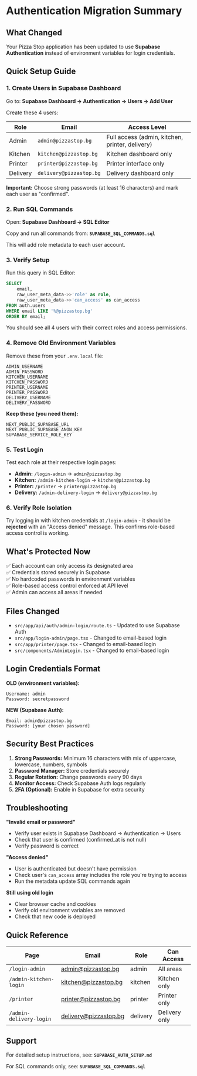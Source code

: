 # Authentication Migration Summary

## What Changed

Your Pizza Stop application has been updated to use **Supabase Authentication** instead of environment variables for login credentials.

## Quick Setup Guide

### 1. Create Users in Supabase Dashboard

Go to: **Supabase Dashboard → Authentication → Users → Add User**

Create these 4 users:

| Role | Email | Access Level |
|------|-------|--------------|
| Admin | `admin@pizzastop.bg` | Full access (admin, kitchen, printer, delivery) |
| Kitchen | `kitchen@pizzastop.bg` | Kitchen dashboard only |
| Printer | `printer@pizzastop.bg` | Printer interface only |
| Delivery | `delivery@pizzastop.bg` | Delivery dashboard only |

**Important:** Choose strong passwords (at least 16 characters) and mark each user as "confirmed".

### 2. Run SQL Commands

Open: **Supabase Dashboard → SQL Editor**

Copy and run all commands from: **`SUPABASE_SQL_COMMANDS.sql`**

This will add role metadata to each user account.

### 3. Verify Setup

Run this query in SQL Editor:

```sql
SELECT 
    email,
    raw_user_meta_data->>'role' as role,
    raw_user_meta_data->>'can_access' as can_access
FROM auth.users
WHERE email LIKE '%@pizzastop.bg'
ORDER BY email;
```

You should see all 4 users with their correct roles and access permissions.

### 4. Remove Old Environment Variables

Remove these from your `.env.local` file:

```
ADMIN_USERNAME
ADMIN_PASSWORD
KITCHEN_USERNAME
KITCHEN_PASSWORD
PRINTER_USERNAME
PRINTER_PASSWORD
DELIVERY_USERNAME
DELIVERY_PASSWORD
```

**Keep these (you need them):**

```
NEXT_PUBLIC_SUPABASE_URL
NEXT_PUBLIC_SUPABASE_ANON_KEY
SUPABASE_SERVICE_ROLE_KEY
```

### 5. Test Login

Test each role at their respective login pages:

- **Admin:** `/login-admin` → `admin@pizzastop.bg`
- **Kitchen:** `/admin-kitchen-login` → `kitchen@pizzastop.bg`
- **Printer:** `/printer` → `printer@pizzastop.bg`
- **Delivery:** `/admin-delivery-login` → `delivery@pizzastop.bg`

### 6. Verify Role Isolation

Try logging in with kitchen credentials at `/login-admin` - it should be **rejected** with an "Access denied" message. This confirms role-based access control is working.

## What's Protected Now

✅ Each account can only access its designated area  
✅ Credentials stored securely in Supabase  
✅ No hardcoded passwords in environment variables  
✅ Role-based access control enforced at API level  
✅ Admin can access all areas if needed  

## Files Changed

- `src/app/api/auth/admin-login/route.ts` - Updated to use Supabase Auth
- `src/app/login-admin/page.tsx` - Changed to email-based login
- `src/app/printer/page.tsx` - Changed to email-based login
- `src/components/AdminLogin.tsx` - Changed to email-based login

## Login Credentials Format

**OLD (environment variables):**
```
Username: admin
Password: secretpassword
```

**NEW (Supabase Auth):**
```
Email: admin@pizzastop.bg
Password: [your chosen password]
```

## Security Best Practices

1. **Strong Passwords:** Minimum 16 characters with mix of uppercase, lowercase, numbers, symbols
2. **Password Manager:** Store credentials securely
3. **Regular Rotation:** Change passwords every 90 days
4. **Monitor Access:** Check Supabase Auth logs regularly
5. **2FA (Optional):** Enable in Supabase for extra security

## Troubleshooting

**"Invalid email or password"**
- Verify user exists in Supabase Dashboard → Authentication → Users
- Check that user is confirmed (confirmed_at is not null)
- Verify password is correct

**"Access denied"**
- User is authenticated but doesn't have permission
- Check user's `can_access` array includes the role you're trying to access
- Run the metadata update SQL commands again

**Still using old login**
- Clear browser cache and cookies
- Verify old environment variables are removed
- Check that new code is deployed

## Quick Reference

| Page | Email | Role | Can Access |
|------|-------|------|------------|
| `/login-admin` | admin@pizzastop.bg | admin | All areas |
| `/admin-kitchen-login` | kitchen@pizzastop.bg | kitchen | Kitchen only |
| `/printer` | printer@pizzastop.bg | printer | Printer only |
| `/admin-delivery-login` | delivery@pizzastop.bg | delivery | Delivery only |

## Support

For detailed setup instructions, see: **`SUPABASE_AUTH_SETUP.md`**

For SQL commands only, see: **`SUPABASE_SQL_COMMANDS.sql`**


